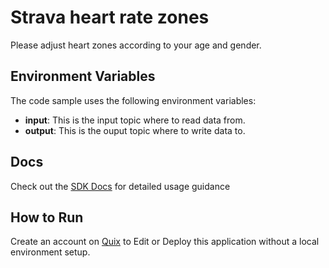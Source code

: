 # Strava heart rate zones

Please adjust heart zones according to your age and gender.

## Environment Variables

The code sample uses the following environment variables:

- **input**: This is the input topic where to read data from.
- **output**: This is the ouput topic where to write data to.

## Docs

Check out the [SDK Docs](https://quix.ai/docs/sdk/introduction.html) for detailed usage guidance

## How to Run
Create an account on [Quix](https://portal.platform.quix.ai/self-sign-up?xlink=github) to Edit or Deploy this application without a local environment setup.
